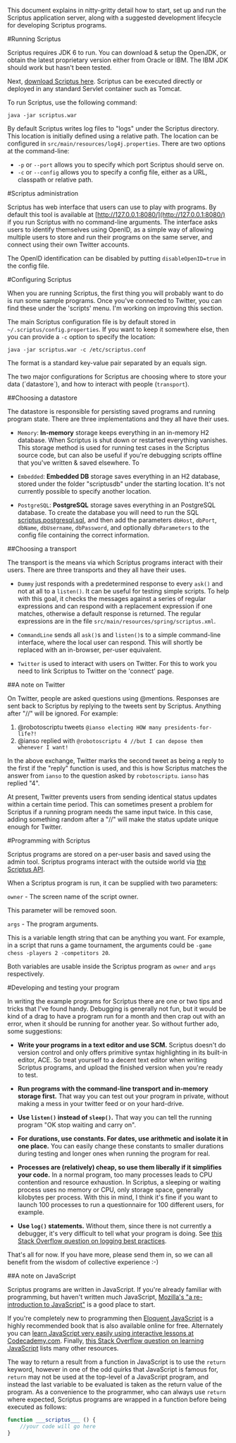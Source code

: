 This document explains in nitty-gritty detail how to start, set up and run the Scriptus application server, along with a suggested development lifecycle for developing Scriptus programs.

#Running Scriptus

Scriptus requires JDK 6 to run. You can download & setup the OpenJDK, or obtain the latest proprietary version either from Oracle or IBM. The IBM JDK should work but hasn't been tested.

Next, [download Scriptus here](http://iansopublic.s3.amazonaws.com/scriptus.war). Scriptus can be executed directly or deployed in any standard Servlet container such as Tomcat.

To run Scriptus, use the following command:

`java -jar scriptus.war`

By default Scriptus writes log files to "logs" under the Scriptus directory. This location is initially defined using a relative path. The location can be configured in `src/main/resources/log4j.properties`. There are two options at the command-line:

 *   `-p` or `--port` allows you to specify which port Scriptus should serve on. 
 *   `-c` or `--config` allows you to specify a config file, either as a URL, classpath or relative path.
 
#Scriptus administration

Scriptus has web interface that users can use to play with programs. By default this tool is available at [http://127.0.0.1:8080/](http://127.0.0.1:8080/) if you run Scriptus with no command-line arguments. The interface asks users to identify themselves using OpenID, as a simple way of allowing multiple users to store and run their programs on the same server, and connect using their own Twitter accounts.

The OpenID identification can be disabled by putting `disableOpenID=true` in the config file.

#Configuring Scriptus

When you are running Scriptus, the first thing you will probably want to do is run some sample programs. Once you've connected to Twitter, you can find these under the 'scripts' menu. I'm working on improving this section.

The main Scriptus configuration file is by default stored in `~/.scriptus/config.properties`. If you want to keep it somewhere else, then you can provide a `-c` option to specify the location:

`java -jar scriptus.war -c /etc/scriptus.conf`

The format is a standard key-value pair separated by an equals sign.

The two major configurations for Scriptus are choosing where to store your data (´datastore´), and how to interact with people (`transport`).

##Choosing a datastore

The datastore is responsible for persisting saved programs and running program state. There are three implementations and they all have their uses.

 *   `Memory`: **In-memory** storage keeps everything in an in-memory H2 database. When Scriptus is shut down or restarted everything vanishes.
This storage method is used for running test cases in the Scriptus source code, but can also be useful if you're debugging scripts offline that you've written & saved elsewhere. To

 *   `Embedded`: **Embedded DB** storage saves everything in an H2 database, stored under the folder "scriptusdb" under the starting location. It's not currently possible to specify another location.

 *   `PostgreSQL`: **PostgreSQL** storage saves everything in an PostgreSQL database. To create the database you will need to run the SQL [scriptus.postgresql.sql](https://github.com/ianso/scriptus/blob/master/src/main/resources/sql/scriptus.postgresql.sql), and then add the parameters `dbHost`, `dbPort`, `dbName`, `dbUsername`, `dbPassword`, and optionally `dbParameters` to the config file containing the correct information.
 
##Choosing a transport

The transport is the means via which Scriptus programs interact with their users. There are three transports and they all have their uses.

 *   `Dummy` just responds with a predetermined response to every `ask()` and not at all to a `listen()`.
It can be useful for testing simple scripts. To help with this goal, it checks the messages against a series of regular expressions and can respond with a replacement expression if one matches, otherwise a default response is returned. The regular expressions are in the file `src/main/resources/spring/scriptus.xml`.

 *   `CommandLine` sends all `ask()`s and `listen()`s to a simple command-line interface, where the local user can respond. This will shortly be replaced with an in-browser, per-user equivalent.
 
 *   `Twitter` is used to interact with users on Twitter. For this to work you need to link Scriptus to Twitter on the 'connect' page.

##A note on Twitter

On Twitter, people are asked questions using @mentions. Responses are sent back to Scriptus by replying to the tweets sent by Scriptus. Anything after "//" will be ignored. For example:

1. @robotoscriptu tweets `@ianso electing HOW many presidents-for-life?!`
2. @ianso replied with `@robotoscriptu 4 //but I can depose them whenever I want!`

In the above exchange, Twitter marks the second tweet as being a reply to the first if the "reply" function is used, and this is how Scriptus matches the answer from `ianso` to the question asked by `robotoscriptu`. `ianso` has replied "4".

At present, Twitter prevents users from sending identical status updates within a certain time period. This can sometimes present a problem for Scriptus if a running program needs the same input twice. In this case, adding something random after a "//" will make the status update unique enough for Twitter.

#Programming with Scriptus

Scriptus programs are stored on a per-user basis and saved using the admin tool. Scriptus programs interact with the outside world via [the Scriptus API](https://github.com/ianso/scriptus/tree/master/docs/api.md).

When a Scriptus program is run, it can be supplied with two parameters:

`owner` - The screen name of the script owner. 
 
This parameter will be removed soon.

`args` - The program arguments.
 
This is a variable length string that can be anything you want. For example, in a script that runs a game tournament, the arguments could be `-game chess -players 2 -competitors 20`.
 
Both variables are usable inside the Scriptus program as `owner` and `args` respectively.

#Developing and testing your program

In writing the example programs for Scriptus there are one or two tips and tricks that I've found handy. Debugging is generally not fun, but it would be kind of a drag to have a program run for a month and then crap out with an error, when it should be running for another year. So without further ado, some suggestions:

 *  **Write your programs in a text editor and use SCM.** Scriptus doesn't do version control and only offers primitive syntax highlighting in its built-in editor, ACE. So treat yourself to a decent text editor when writing Scriptus programs, and upload the finished version when you're ready to test.

 *  **Run programs with the command-line transport and in-memory storage first.** That way you can test out your program in private, without making a mess in your twitter feed or on your hard-drive.
 
 *  **Use `listen()` instead of `sleep()`.** That way you can tell the running program "OK stop waiting and carry on".

 * **For durations, use constants. For dates, use arithmetic and isolate it in one place.** You can easily change these constants to smaller durations during testing and longer ones when running the program for real.
 
 * **Processes are (relatively) cheap, so use them liberally if it simplifies your code.** In a normal program, too many processes leads to CPU contention and resource exhaustion. In Scriptus, a sleeping or waiting process uses no memory or CPU, only storage space, generally kilobytes per process. With this in mind, I think it's fine if you want to launch 100 processes to run a questionnaire for 100 different users, for example.
 
 * **Use `log()` statements.** Without them, since there is not currently a debugger, it's very difficult to tell what your program is doing. See [this Stack Overflow question on logging best practices](http://stackoverflow.com/questions/270651/what-guidelines-do-you-adhere-to-for-writing-good-logging-statements).

That's all for now. If you have more, please send them in, so we can all benefit from the wisdom of collective experience :-)

##A note on JavaScript

Scriptus programs are written in JavaScript. If you're already familiar with programming, but haven't written much JavaScript, [Mozilla's "a re-introduction to JavaScript"](https://developer.mozilla.org/en/A_re-introduction_to_JavaScript) is a good place to start.

If you're completely new to programming then [Eloquent JavaScript](http://eloquentJavaScript.net/) is a highly recommended book that is also available online for free. Alternately you can [learn JavaScript very easily using interactive lessons at Codecademy.com](http://www.codecademy.com/). Finally, [this Stack Overflow question on learning JavaScript](http://stackoverflow.com/questions/11246/best-resources-to-learn-JavaScript) lists many other resources.

The way to return a result from a function in JavaScript is to use the `return` keyword, however in one of the odd quirks that JavaScript is famous for, `return` may not be used at the top-level of a JavaScript program, and instead the last variable to be evaluated is taken as the return value of the program. As a convenience to the programmer, who can always use `return` where expected, Scriptus programs are wrapped in a function before being executed as follows:

```JavaScript
function ___scriptus___ () {
	//your code will go here
}
```



